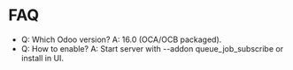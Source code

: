 # FAQ

- Q: Which Odoo version? A: 16.0 (OCA/OCB packaged).
- Q: How to enable? A: Start server with --addon queue_job_subscribe or install in UI.

